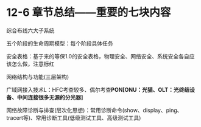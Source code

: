 # 12-6 章节总结——重要的七块内容

综合布线六大子系统

五个阶段的生命周期模型：每个阶段具体任务

安全表格：基于来的等保1.0的安全表格，物理安全、网络安全、系统安全各自应该怎么做，注意标红

网络结构与功能(三层架构)

广域网接入技术L：HFC考查较多、偶尔考查**PON[ONU：光猫、OLT：光终结设备、中间连接很多无源的分光器]**

网络故障诊断与排查(层次化思想)：常用诊断命令(show、display、ping、tracert等)、常用诊断工具(低级测试工具、高级测试工具)
